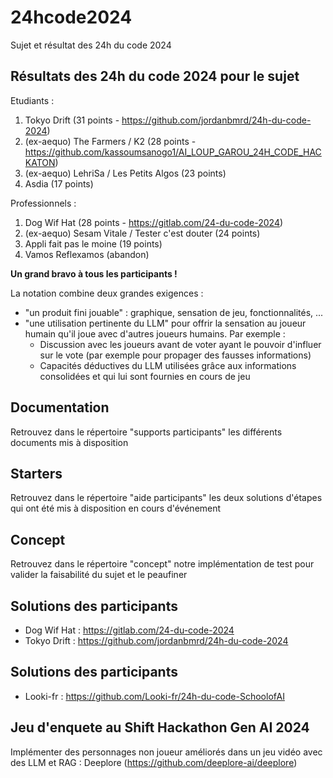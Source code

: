 # 24hcode2024
Sujet et résultat des 24h du code 2024

## Résultats des 24h du code 2024 pour le sujet

Etudiants :
1. Tokyo Drift (31 points - https://github.com/jordanbmrd/24h-du-code-2024)
2. (ex-aequo) The Farmers / K2 (28 points - https://github.com/kassoumsanogo1/AI_LOUP_GAROU_24H_CODE_HACKATON)
3. (ex-aequo) LehriSa / Les Petits Algos (23 points)
4. Asdia (17 points)

Professionnels :
1. Dog Wif Hat (28 points - https://gitlab.com/24-du-code-2024)
2. (ex-aequo) Sesam Vitale / Tester c'est douter (24 points)
3. Appli fait pas le moine (19 points)
4. Vamos Reflexamos (abandon)

**Un grand bravo à tous les participants !**

 La notation combine deux grandes exigences :
 - "un produit fini jouable" : graphique, sensation de jeu, fonctionnalités, ...
 - "une utilisation pertinente du LLM" pour offrir la sensation au joueur humain qu'il joue avec d'autres joueurs humains. Par exemple :
    - Discussion avec les joueurs avant de voter ayant le pouvoir d'influer sur le vote (par exemple pour propager des fausses informations)
    - Capacités déductives du LLM utilisées grâce aux informations consolidées et qui lui sont fournies en cours de jeu 


## Documentation

Retrouvez dans le répertoire "supports participants" les différents documents mis à disposition

## Starters

Retrouvez dans le répertoire "aide participants" les deux solutions d'étapes qui ont été mis à disposition en cours d'événement

## Concept

Retrouvez dans le répertoire "concept" notre implémentation de test pour valider la faisabilité du sujet et le peaufiner

## Solutions des participants

- Dog Wif Hat : https://gitlab.com/24-du-code-2024
- Tokyo Drift : https://github.com/jordanbmrd/24h-du-code-2024

## Solutions des participants

- Looki-fr : https://github.com/Looki-fr/24h-du-code-SchoolofAI

## Jeu d'enquete au Shift Hackathon Gen AI 2024

Implémenter des personnages non joueur améliorés dans un jeu vidéo avec des LLM et RAG : Deeplore (https://github.com/deeplore-ai/deeplore)

